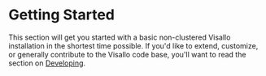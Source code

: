 # Getting Started

This section will get you started with a basic non-clustered Visallo installation in the shortest time possible. If you'd like to extend, customize, or generally contribute to the Visallo code base, you'll want to read the section on [Developing](developer.md).
